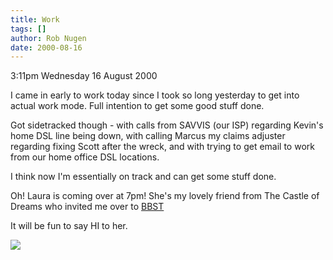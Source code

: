 ```yaml
---
title: Work
tags: []
author: Rob Nugen
date: 2000-08-16
---
```


<p class=date>3:11pm Wednesday 16 August 2000</p>

<p>I came in early to work today since I took so long yesterday to get into
actual work mode.  Full intention to get some good stuff done.

<p>Got sidetracked though - with calls from SAVVIS (our ISP) regarding
Kevin's home DSL line being down, with calling Marcus my claims adjuster
regarding fixing Scott after the wreck, and with trying to get email to work
from our home office DSL locations.

<p>I think now I'm essentially on track and can get some stuff done.

<p>Oh!  Laura is coming over at 7pm!  She's my lovely friend from The Castle
of Dreams who invited me over to <a href="https://www.geeky-boy.com">BBST</a>

<p>It will be fun to say HI to her.

<p><img src="/images/rob/wL-ROB.gif">


